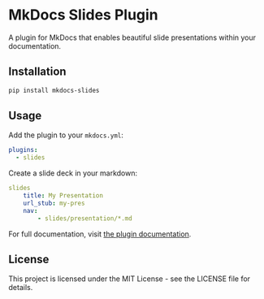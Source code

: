 # MkDocs Slides Plugin

A plugin for MkDocs that enables beautiful slide presentations within your documentation.

## Installation

```bash
pip install mkdocs-slides
```

## Usage

Add the plugin to your `mkdocs.yml`:

```yaml
plugins:
  - slides
```

Create a slide deck in your markdown:

```yaml
slides
    title: My Presentation
    url_stub: my-pres
    nav:
        - slides/presentation/*.md
```

For full documentation, visit [the plugin documentation](https://yourusername.github.io/mkdocs-slides/).

## License

This project is licensed under the MIT License - see the LICENSE file for details. 